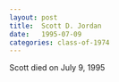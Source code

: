 ```yaml
---
layout: post
title:  Scott D. Jordan
date:   1995-07-09
categories: class-of-1974
---
```

Scott died on July 9, 1995
